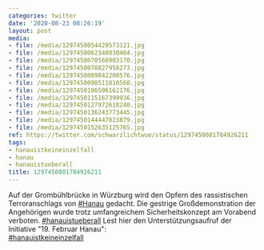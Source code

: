 ```yaml
---
categories: twitter
date: '2020-08-23 08:26:19'
layout: post
media:
- file: /media/1297450054429573121.jpg
- file: /media/1297450062340030464.jpg
- file: /media/1297450070560903170.jpg
- file: /media/1297450078827958273.jpg
- file: /media/1297450089842200576.jpg
- file: /media/1297450098511810560.jpg
- file: /media/1297450106506162176.jpg
- file: /media/1297450115167399936.jpg
- file: /media/1297450127972618240.jpg
- file: /media/1297450136243773445.jpg
- file: /media/1297450144447823879.jpg
- file: /media/1297450152635125765.jpg
ref: https://twitter.com/schwarzlichtwue/status/1297450081784926211
tags:
- hanauistkeineinzelfall
- hanau
- hanauistueberall
title: 1297450081784926211
---
```

Auf der Grombühlbrücke in Würzburg wird den Opfern des rassistischen Terroranschlags von [#Hanau](/t/hanau) gedacht. Die gestrige Großdemonstration der Angehörigen wurde trotz umfangreichem Sicherheitskonzept am Vorabend verboten. [#hanauistueberall](/t/hanauistueberall) 
Lest hier den Unterstützungsaufruf der Initiative "19. Februar Hanau":  
[#hanauistkeineinzelfall](/t/hanauistkeineinzelfall) 